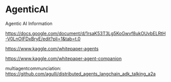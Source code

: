 # AgenticAI
Agentic AI Information

https://docs.google.com/document/d/1rsaK53T3Lg5KoGwvf8ukOUvbELRtH-V0LnOIFDxBryE/edit?pli=1&tab=t.0

https://www.kaggle.com/whitepaper-agents

https://www.kaggle.com/whitepaper-agent-companion

multiagentcommunciation: https://github.com/agulli/distributed_agents_langchain_adk_talking_a2a

